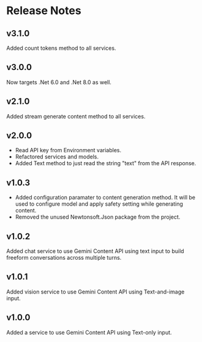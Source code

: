 ﻿# Release Notes

## v3.1.0
Added count tokens method to all services.

## v3.0.0
Now targets .Net 6.0 and .Net 8.0 as well.

## v2.1.0
Added stream generate content method to all services.

## v2.0.0
- Read API key from Environment variables. 
- Refactored services and models. 
- Added Text method to just read the string "text" from the API response.

## v1.0.3
- Added configuration paramater to content generation method. It will be used to configure model and apply safety setting while generating content. 
- Removed the unused Newtonsoft.Json package from the project.

## v1.0.2
Added chat service to use Gemini Content API using text input to build freeform conversations across multiple turns.

## v1.0.1
Added vision service to use Gemini Content API using Text-and-image input.

## v1.0.0
Added a service to use Gemini Content API using Text-only input.